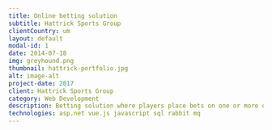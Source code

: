 ```yaml
---
title: Online betting solution
subtitle: Hattrick Sports Group
clientCountry: um
layout: default
modal-id: 1
date: 2014-07-18
img: greyhound.png
thumbnail: hattrick-portfolio.jpg
alt: image-alt
project-date: 2017
client: Hattrick Sports Group
category: Web Development
description: Betting solution where players place bets on one or more out of six dogs that are racing at the track. Product is running within betting retail shops, betting terminals, as well as user browsers. Fully responsive web. Optimized for few thousand concurrent users. Besides standard and special bets, the game also features a progressive jackpot.
technologies: asp.net vue.js javascript sql rabbit mq
---
```


